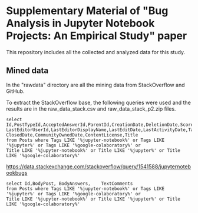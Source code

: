 # Supplementary Material of "Bug Analysis in Jupyter Notebook Projects: An Empirical Study" paper

This repository includes all the collected and analyzed data for this study.

## Mined data
In the "rawdata" directory are all the mining data from StackOverflow and GitHub. 

To extract the StackOverflow base, the following queries were used and the results are in the raw_data_stack.csv and raw_data_stack_p2.zip files.
 
```
select Id,PostTypeId,AcceptedAnswerId,ParentId,CreationDate,DeletionDate,Score,ViewCount,OwnerUserId,OwnerDisplayName,
LastEditorUserId,LastEditorDisplayName,LastEditDate,LastActivityDate,Tags,AnswerCount,CommentCount,FavoriteCount,
ClosedDate,CommunityOwnedDate,ContentLicense,Title
from Posts where Tags LIKE '%jupyter-notebook%' or Tags LIKE '%jupyter%' or Tags LIKE '%google-colaboratory%' or
Title LIKE '%jupyter-notebook%' or Title LIKE '%jupyter%' or Title LIKE '%google-colaboratory%'
```
https://data.stackexchange.com/stackoverflow/query/1541588/jupyternotebookbugs

```
select Id,BodyPost,	BodyAnswers,	TextComments
from Posts where Tags LIKE '%jupyter-notebook%' or Tags LIKE '%jupyter%' or Tags LIKE '%google-colaboratory%' or
Title LIKE '%jupyter-notebook%' or Title LIKE '%jupyter%' or Title LIKE '%google-colaboratory%'
```

